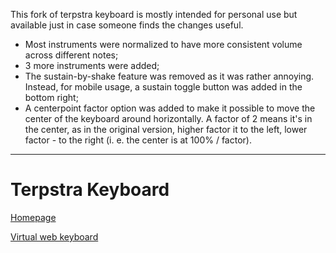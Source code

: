 This fork of terpstra keyboard is mostly intended for personal use but available just in case someone finds the changes useful.

* Most instruments were normalized to have more consistent volume across different notes;
* 3 more instruments were added;
* The sustain-by-shake feature was removed as it was rather annoying. Instead, for mobile usage, a sustain toggle button was added in the bottom right;
* A centerpoint factor option was added to make it possible to move the center of the keyboard around horizontally. A factor of 2 means it's in the center, as in the original version, higher factor it to the left, lower factor - to the right (i. e. the center is at 100% / factor).

----

# Terpstra Keyboard

[Homepage](http://terpstrakeyboard.com/)

[Virtual web keyboard](http://terpstrakeyboard.com/web-app/keys.htm)
